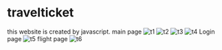 # travelticket
this website is created by javascript.
main page
![t1](https://github.com/razieshahbazi/travelticket/assets/109855825/0a8e4ba3-9eb0-495b-8199-9da5a72091a5)
![t2](https://github.com/razieshahbazi/travelticket/assets/109855825/d345590d-6a7c-4e76-863e-c0d71a1ba17c)
![t3](https://github.com/razieshahbazi/travelticket/assets/109855825/4d356941-f577-4ad3-af95-65f7e7dff044)
![t4](https://github.com/razieshahbazi/travelticket/assets/109855825/edb00393-fbbf-49b4-b37a-f70240f4f32c)
Login page
![t5](https://github.com/razieshahbazi/travelticket/assets/109855825/25f77ca3-d7ae-40fd-9da1-481b02182e7a)
flight page
![t6](https://github.com/razieshahbazi/travelticket/assets/109855825/c607ce39-8706-4ca2-9206-29c2c6e7c820)
